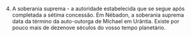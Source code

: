 ﻿4. A soberania suprema - a autoridade estabelecida que se segue após completada a sétima concessão. Em Nébadon, a soberania suprema data da término da auto-outorga de Michael em Urântia. Existe por pouco mais de dezenove séculos do vosso tempo planetário.